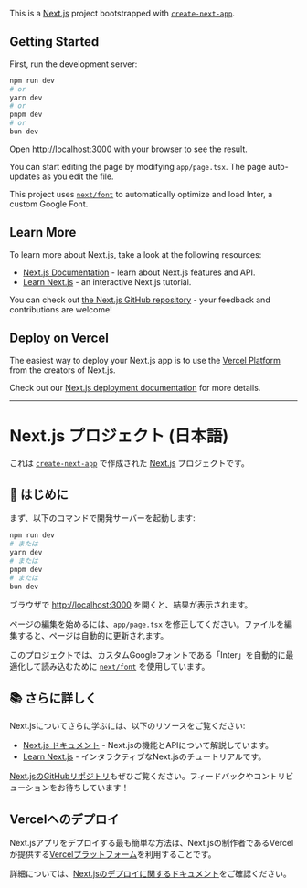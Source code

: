 This is a [Next.js](https://nextjs.org/) project bootstrapped with [`create-next-app`](https://github.com/vercel/next.js/tree/canary/packages/create-next-app).

## Getting Started

First, run the development server:

```bash
npm run dev
# or
yarn dev
# or
pnpm dev
# or
bun dev
```

Open [http://localhost:3000](http://localhost:3000) with your browser to see the result.

You can start editing the page by modifying `app/page.tsx`. The page auto-updates as you edit the file.

This project uses [`next/font`](https://nextjs.org/docs/basic-features/font-optimization) to automatically optimize and load Inter, a custom Google Font.

## Learn More

To learn more about Next.js, take a look at the following resources:

- [Next.js Documentation](https://nextjs.org/docs) - learn about Next.js features and API.
- [Learn Next.js](https://nextjs.org/learn) - an interactive Next.js tutorial.

You can check out [the Next.js GitHub repository](https://github.com/vercel/next.js/) - your feedback and contributions are welcome!

## Deploy on Vercel

The easiest way to deploy your Next.js app is to use the [Vercel Platform](https://vercel.com/new?utm_medium=default-template&filter=next.js&utm_source=create-next-app&utm_campaign=create-next-app-readme) from the creators of Next.js.

Check out our [Next.js deployment documentation](https://nextjs.org/docs/deployment) for more details.

---

# Next.js プロジェクト (日本語)

これは [`create-next-app`](https://github.com/vercel/next.js/tree/canary/packages/create-next-app) で作成された [Next.js](https://nextjs.org/) プロジェクトです。

## 🚀 はじめに

まず、以下のコマンドで開発サーバーを起動します:

```bash
npm run dev
# または
yarn dev
# または
pnpm dev
# または
bun dev
```

ブラウザで [http://localhost:3000](http.://localhost:3000) を開くと、結果が表示されます。

ページの編集を始めるには、`app/page.tsx` を修正してください。ファイルを編集すると、ページは自動的に更新されます。

このプロジェクトでは、カスタムGoogleフォントである「Inter」を自動的に最適化して読み込むために [`next/font`](https://nextjs.org/docs/basic-features/font-optimization) を使用しています。

## 📚 さらに詳しく

Next.jsについてさらに学ぶには、以下のリソースをご覧ください:

-   [Next.js ドキュメント](https://nextjs.org/docs) - Next.jsの機能とAPIについて解説しています。
-   [Learn Next.js](https://nextjs.org/learn) - インタラクティブなNext.jsのチュートリアルです。

[Next.jsのGitHubリポジトリ](https://github.com/vercel/next.js/)もぜひご覧ください。フィードバックやコントリビューションをお待ちしています！

## Vercelへのデプロイ

Next.jsアプリをデプロイする最も簡単な方法は、Next.jsの制作者であるVercelが提供する[Vercelプラットフォーム](https://vercel.com/new?utm_medium=default-template&filter=next.js&utm_source=create-next-app&utm_campaign=create-next-app-readme)を利用することです。

詳細については、[Next.jsのデプロイに関するドキュメント](https://nextjs.org/docs/deployment)をご確認ください。
